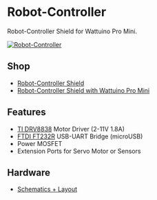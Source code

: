 # Robot-Controller
Robot-Controller Shield for Wattuino Pro Mini.

[![Robot-Controller](https://raw.github.com/watterott/Robot-Controller/master/pcb/Robot-Controller_v11.jpg)](http://www.watterott.com/en/Robot-Controller)


## Shop
* [Robot-Controller Shield](http://www.watterott.com/en/Robot-Controller)
* [Robot-Controller Shield with Wattuino Pro Mini](http://www.watterott.com/en/Robot-Controller-with-Wattuino-Pro-Mini-5V/16MHz)


## Features
* [TI DRV8838](http://www.ti.com/product/drv8838) Motor Driver (2-11V 1.8A)
* [FTDI FT232R](http://www.ftdichip.com/Products/ICs/FT232R.htm) USB-UART Bridge (microUSB)
* Power MOSFET
* Extension Ports for Servo Motor or Sensors


## Hardware
* [Schematics + Layout](https://github.com/watterott/Robot-Controller/tree/master/pcb)
